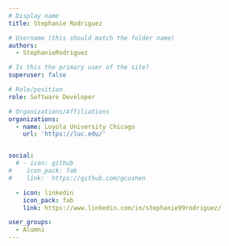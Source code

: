 ```yaml
---
# Display name
title: Stephanie Rodriguez

# Username (this should match the folder name)
authors:
  - StephanieRodriguez

# Is this the primary user of the site?
superuser: false

# Role/position
role: Software Developer

# Organizations/Affiliations
organizations:
  - name: Loyola University Chicago
    url: 'https://luc.edu/'


social:
  # - icon: github
#    icon_pack: fab
#    link:  https://github.com/gcushen

  - icon: linkedin
    icon_pack: fab
    link: https://www.linkedin.com/in/stephanie99rodriguez/

user_groups:
  - Alumni
---
```

